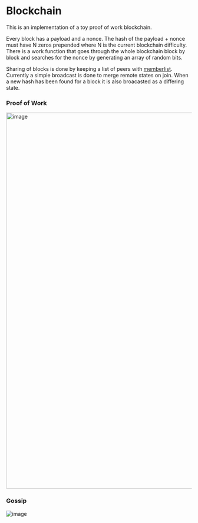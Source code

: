 # Blockchain

This is an implementation of a toy proof of work blockchain.

Every block has a payload and a nonce. The hash of the payload + nonce must have N zeros prepended where N is the current blockchain difficulty.
There is a work function that goes through the whole blockchain block by block and searches for the nonce by generating an array of random bits.

Sharing of blocks is done by keeping a list of peers with [memberlist](https://github.com/hashicorp/memberlist).
Currently a simple broadcast is done to merge remote states on join.
When a new hash has been found for a block it is also broacasted as a differing state.

### Proof of Work
<img width="1019" alt="image" src="https://user-images.githubusercontent.com/23063635/159838461-e1185cd6-9723-4c65-a8f7-280b369671ef.png">

### Gossip
![image](https://user-images.githubusercontent.com/23063635/160708409-9aa0d529-afae-4bb4-8d45-ae7e7f6adc39.png)
